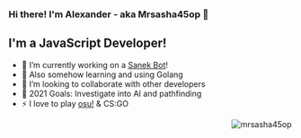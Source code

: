 ### Hi there! I'm Alexander - aka Mrsasha45op 👋

## I'm a JavaScript Developer!
- 🔭 I’m currently working on a [Sanek Bot][sanek]!
- 🌱 Also somehow learning and using Golang
- 👯 I’m looking to collaborate with other developers
- 🧐 2021 Goals: Investigate into AI and pathfinding
- ⚡ I love to play [osu!][osu] & CS:GO

<img align="right" src="https://github-readme-stats.vercel.app/api?username=mrsasha45op&show_icons=true&theme=tokyonight" alt="mrsasha45op" />


[osu]: https://osu.ppy.sh/users/12289422
[twitch]: https://twitch.tv/mrsasha45op
[sanek]: https://sanek.tech
